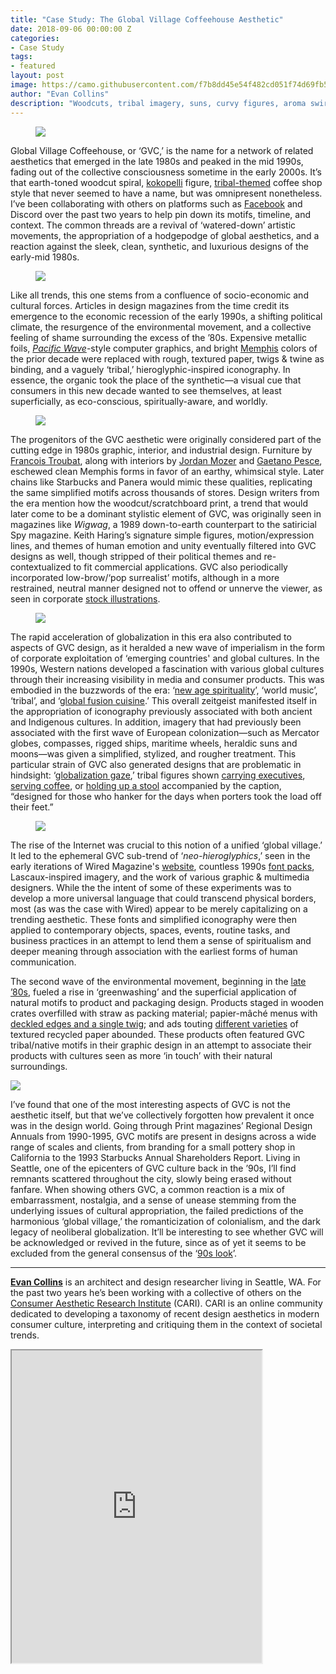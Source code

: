 ```yaml
---
title: "Case Study: The Global Village Coffeehouse Aesthetic"
date: 2018-09-06 00:00:00 Z
categories:
- Case Study
tags:
- featured
layout: post
image: https://camo.githubusercontent.com/f7b8dd45e54f482cd051f74d69fb5ac7f4e9c763/68747470733a2f2f64327739726e666379376d6d37382e636c6f756466726f6e742e6e65742f323635333136372f6c617267655f62363862326463363162333364333038383465366638646137353630366630642e6a7067
author: "Evan Collins"
description: "Woodcuts, tribal imagery, suns, curvy figures, aroma swirls, and earth tones: Evan Collins defines the look of the 90s."
---
```


<figure>
  <img src="https://d2w9rnfcy7mm78.cloudfront.net/2653167/large_b68b2dc61b33d30884e6f8da75606f0d.jpg" />
</figure>

Global Village Coffeehouse, or ‘GVC,’ is the name for a network of related aesthetics that emerged in the late 1980s and peaked in the mid 1990s, fading out of the collective consciousness sometime in the early 2000s. It’s that earth-toned woodcut spiral, [kokopelli](https://www.are.na/block/2653447) figure, [tribal-themed](https://www.are.na/block/2009091) coffee shop style that never seemed to have a name, but was omnipresent nonetheless. I’ve been collaborating with others on platforms such as [Facebook](https://www.facebook.com/groups/288047698281354/) and Discord over the past two years to help pin down its motifs, timeline, and context. The common threads are a revival of ‘watered-down’ artistic movements, the appropriation of a hodgepodge of global aesthetics, and a reaction against the sleek, clean, synthetic, and luxurious designs of the early-mid 1980s.

<figure>
  <img src="https://d2w9rnfcy7mm78.cloudfront.net/1986629/large_50c01e148ac975ea7c542d2701154017.png" />
</figure>


Like all trends, this one stems from a confluence of socio-economic and cultural forces. Articles in design magazines from the time credit its emergence to the economic recession of the early 1990s, a shifting political climate, the resurgence of the environmental movement, and a collective feeling of shame surrounding the excess of the ’80s. Expensive metallic foils, [_Pacific Wave_](https://www.are.na/evan-collins-1522646491/pacific-wave-early-cyber)-style computer graphics, and bright [Memphis](https://www.are.na/block/2653455) colors of the prior decade were replaced with rough, textured paper, twigs & twine as binding, and a vaguely ‘tribal,’ hieroglyphic-inspired iconography. In essence, the organic took the place of the synthetic—a visual cue that consumers in this new decade wanted to see themselves, at least superficially, as eco-conscious, spiritually-aware, and worldly.


<figure>
  <img src="https://d2w9rnfcy7mm78.cloudfront.net/2549741/large_06e9f9358bcca8735c8e36b55906cc14.jpg" />
</figure>

The progenitors of the GVC aesthetic were originally considered part of the cutting edge in 1980s graphic, interior, and industrial design. Furniture by [Francois Troubat](https://www.france-art-realisation.com/artists_createurs/troubat_mobilier/francois_troubat.php), along with interiors by [Jordan Mozer](http://www.jordanmozer.com/) and [Gaetano Pesce](https://en.wikipedia.org/wiki/Gaetano_Pesce), eschewed clean Memphis forms in favor of an earthy, whimsical style. Later chains like Starbucks and Panera would mimic these qualities, replicating the same simplified motifs across thousands of stores. Design writers from the era mention how the woodcut/scratchboard print, a trend that would later come to be a dominant stylistic element of GVC, was originally seen in magazines like _Wigwag_, a 1989 down-to-earth counterpart to the satiricial Spy magazine. Keith Haring’s signature simple figures, motion/expression lines, and themes of human emotion and unity eventually filtered into GVC designs as well, though stripped of their political themes and re-contextualized to fit commercial applications. GVC also periodically incorporated low-brow/‘pop surrealist’ motifs, although in a more restrained, neutral manner designed not to offend or unnerve the viewer, as seen in corporate [stock illustrations](https://www.are.na/block/2653373).

<figure>
  <img src="https://d2w9rnfcy7mm78.cloudfront.net/2661079/original_d17394c2094d56ea89ef83906e76eaac.jpg" />
</figure>

The rapid acceleration of globalization in this era also contributed to aspects of GVC design, as it heralded a new wave of imperialism in the form of corporate exploitation of ‘emerging countries' and global cultures. In the 1990s, Western nations developed a fascination with various global cultures through their increasing visibility in media and consumer products. This was embodied in the buzzwords of the era: ‘[new age spirituality](https://www.are.na/block/2652845)’, ‘world music’, ‘tribal’, and ‘[global fusion cuisine](https://www.are.na/block/2652527).’ This overall zeitgeist manifested itself in the appropriation of iconography previously associated with both ancient and Indigenous cultures. In addition, imagery that had previously been associated with the first wave of European colonization—such as Mercator globes, compasses, rigged ships, maritime wheels, heraldic suns and moons—was given a simplified, stylized, and rougher treatment. This particular strain of GVC also generated designs that are problematic in hindsight: ‘[globalization gaze](https://www.are.na/block/2652412),’ tribal figures shown [carrying executives](https://www.are.na/block/2575665), [serving coffee](https://www.are.na/block/2009088), or [holding up a stool](https://www.are.na/block/2650295) accompanied by the caption, “designed for those who hanker for the days when porters took the load off their feet.”    


<figure>
  <img src="https://d2w9rnfcy7mm78.cloudfront.net/2661051/original_53759fe9a7d6e48e61ff9da4e3de6ead.jpg" />
</figure>

The rise of the Internet was crucial to this notion of a unified ‘global village.’ It led to the ephemeral GVC sub-trend of ‘_neo-hieroglyphics_,’ seen in the early iterations of Wired Magazine's [website](https://www.are.na/block/2646210), countless 1990s [font packs](https://www.myfonts.com/fonts/synfonts/mondo-kaizen/mondo-kaizen/), Lascaux-inspired imagery, and the work of various graphic & multimedia designers. While the the intent of some of these experiments was to develop a more universal language that could transcend physical borders, most (as was the case with Wired) appear to be merely capitalizing on a trending aesthetic. These fonts and simplified iconography were then applied to contemporary objects, spaces, events, routine tasks, and business practices in an attempt to lend them a sense of spiritualism and deeper meaning through association with the earliest forms of human communication.

The second wave of the environmental movement, beginning in the [late ’80s](https://www.retroreport.org/video/the-fight-to-save-the-amazon/), fueled a rise in ‘greenwashing’ and the superficial application of natural motifs to product and packaging design. Products staged in wooden crates overfilled with straw as packing material; papier-mâché menus with [deckled edges and a single twig](https://www.are.na/block/2652502); and ads touting [different varieties](https://www.are.na/block/2653105) of textured recycled paper abounded. These products often featured GVC tribal/native motifs in their graphic design in an attempt to associate their products with cultures seen as more ‘in touch’ with their natural surroundings.

<img src="https://d2w9rnfcy7mm78.cloudfront.net/2653001/large_05aff24310866457caaa6a131fa7ac09.png" />

I’ve found that one of the most interesting aspects of GVC is not the aesthetic itself, but that we’ve collectively forgotten how prevalent it once was in the design world. Going through Print magazines’ Regional Design Annuals from 1990-1995, GVC motifs are present in designs across a wide range of scales and clients, from branding for a small pottery shop in California to the 1993 Starbucks Annual Shareholders Report. Living in Seattle, one of the epicenters of GVC culture back in the ’90s, I’ll find remnants scattered throughout the city, slowly being erased without fanfare. When showing others GVC, a common reaction is a mix of embarrassment, nostalgia, and a sense of unease stemming from the underlying issues of cultural appropriation, the failed predictions of the harmonious ‘global village,’ the romanticization of colonialism, and the dark legacy of neoliberal globalization. It’ll be interesting to see whether GVC will be acknowledged or revived in the future, since as of yet it seems to be excluded from the general consensus of the ‘[90s look](https://www.google.com/search?q=90s+graphics&safe=active&rlz=1C1CHBF_enUS789US789&source=lnms&tbm=isch&sa=X&ved=0ahUKEwjIm6fg9vTcAhWD0J8KHSb3CJAQ_AUICigB&biw=1920&bih=974)’.

---
**[Evan Collins](https://www.are.na/evan-collins-1522646491)** is an architect and design researcher living in Seattle, WA. For the past two years he’s been working with a collective of others on the [Consumer Aesthetic Research Institute](https://issuu.com/evancollins/docs/cari_presentation_-_july_2018_-_fin) (CARI). CARI is an online community dedicated to developing a taxonomy of recent design aesthetics in modern consumer culture, interpreting and critiquing them in the context of societal trends.

<iframe class="arena-iframe" width="400" height="500" src="https://www.are.na/evan-collins-1522646491/global-village-coffeehouse"></iframe>
